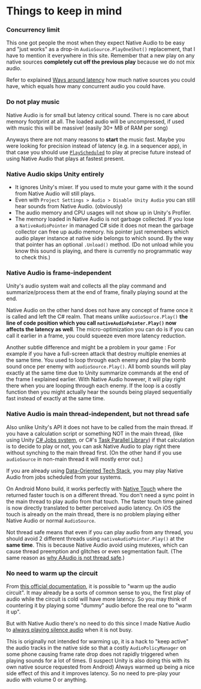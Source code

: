 # Things to keep in mind

### Concurrency limit

This one got people the most when they expect Native Audio to be easy and "just works" as a drop-in `AudioSource.PlayOneShot()` replacement, that I have to mention it everywhere in this site. Remember that a new play on any native sources **completely cut off the previous play** because we do not mix audio.

Refer to explained [Ways around latency](../theories/ways-around-latency.md) how much native sources you could have, which equals how many concurrent audio you could have.

### Do not play music

Native Audio is for small but latency critical sound. There is no care about memory footprint at all. The loaded audio will be uncompressed, if used with music this will be massive! (easily 30+ MB of RAM per song)

Anyways there are not many reasons to **start** the music fast. Maybe you were looking for precision instead of latency (e.g. in a sequencer app), in that case you should use [`PlayScheduled`](https://docs.unity3d.com/ScriptReference/AudioSource.PlayScheduled.html) to play at precise future instead of using Native Audio that plays at fastest present.

### Native Audio skips Unity entirely

-   It ignores Unity's mixer. If you used to mute your game with it the sound from Native Audio will still plays.
-   Even with `Project Settings > Audio > Disable Unity Audio` you can still hear sounds from Native Audio. (obviously)
-   The audio memory and CPU usages will not show up in Unity's Profiler.
-   The memory loaded in Native Audio is not garbage collected. If you lose a `NativeAudioPointer` in managed C# side it does not mean the garbage collector can free up audio memory. his pointer just remembers which audio player instance at native side belongs to which sound. By the way that pointer has an optional `.Unload()` method. (Do not unload while you know this sound is playing, and there is currently no programmatic way to check this.)

### Native Audio is frame-independent

Unity's audio system wait and collects all the play command and summarize/process them at the end of frame, finally playing sound at the end.

Native Audio on the other hand does not have any concept of frame once it is called and left the C# realm. That means unlike `audioSource.Play()` **the line of code position which you call `nativeAudioPointer.Play()` now affects the latency as well**. The micro-optimization you can do is if you can call it earlier in a frame, you could squeeze even more latency reduction.

Another subtle difference and might be a problem in your game : For example if you have a full-screen attack that destroy multiple enemies at the same time. You used to loop through each enemy and play the bomb sound once per enemy with `audioSource.Play()`. All bomb sounds will play exactly at the same time due to Unity summarize commands at the end of the frame I explained earlier. With Native Audio however, it will play right there when you are looping through each enemy. If the loop is a costly function then you might actually hear the sounds being played sequentially fast instead of exactly at the same time.

### Native Audio is main thread-independent, but not thread safe

Also unlike Unity's API it does not have to be called from the main thread. If you have a calculation script or something NOT in the main thread, (like using Unity [C# Jobs system](https://docs.unity3d.com/Manual/JobSystem.html), or C#'s [Task Parallel Library](https://docs.microsoft.com/en-us/dotnet/standard/parallel-programming/task-based-asynchronous-programming)) if that calculation is to decide to play or not, you can ask Native Audio to play right there without synching to the main thread first. (On the other hand if you use `audioSource` in non-main thread it will mostly error out.)

If you are already using [Data-Oriented Tech Stack](https://unity.com/dots), you may play Native Audio from jobs scheduled from your systems.

On Android Mono build, it works perfectly with [Native Touch](http://exceed7.com/native-touch) where the returned faster touch is on a different thread. You don't need a sync point in the main thread to play audio from that touch. The faster touch time gained is now directly translated to better perceived audio latency. On iOS the touch is already on the main thread, there is no problem playing either Native Audio or normal `AudioSource`.

Not thread safe means that even if you can play audio from any thread, you should avoid 2 different threads using `nativeAudioPointer.Play()` at the **same time**. This is because Native Audio avoid using mutexes, which can cause thread preemption and glitches or even segmentation fault. (The same reason as [why AAudio is not thread safe](https://developer.android.com/ndk/guides/audio/aaudio/aaudio#thread-safety).)

### No need to warm up the circuit

From [this official documentation](https://developer.android.com/ndk/guides/audio/audio-latency#warmup-latency), it is possible to "warm up the audio circuit". It may already be a sorts of common sense to you, the first play of audio while the circuit is cold will have more latency. So you may think of countering it by playing some "dummy" audio before the real one to "warm it up".

But with Native Audio there's no need to do this since I made Native Audio to [always playing silence audio](https://gametorrahod.com/androids-native-audio-primer-for-unity-developers-65acf66dd124#44e3) when it is not busy.

This is originally not intended for warming up, it is a hack to "keep active" the audio tracks in the native side so that a costly `AudioPolicyManager` on some phone causing frame rate drop does not rapidly triggered when playing sounds for a lot of times. (I suspect Unity is also doing this with its own native source requested from Android) Always warmed up being a nice side effect of this and it improves latency. So no need to pre-play your audio with volume 0 or anything.